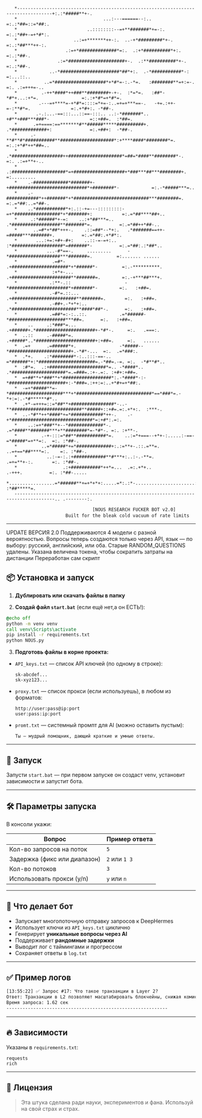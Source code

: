<pre> <code>                                                                                                           
                                                                                                           
                                                                                                           
   *-----------------------------------------------------------------------------------+:.:*#####**+-.     
   *                                ...:---======--:..                                 =:.:*##=::=*##:.    
   *                          ..::::::::--=+**#######*+=-:.                            =:.:*##+-=+*#*:.    
   *                     ..:=+*******++-:.  ..-+*#########*+-.                         =:.:*##***++-:.     
   *                  .:=+*##############*=:.  .:+*##########*+:.                      =:.:*##-.           
   *               .:=*#####################+-.  .:**##########*+-.                    =:.:*##-.           
   *            ..-*######################*##*+:.  .-*###########*-:                   =:...::..           
   *          ..=*###################*+*#*=-:.-*=.   :########**=+:=-.                 =:. .:=+++=-..      
   *         .-++*####*++###**########+-+-.  :*=*=.   :##*-*#*+...:+*=.                =:.:+*#*=+*#*=.     
   *        .---=+****=-+*#*=::::=*+=-:..=+=+***==-.   -+=.:++-=-:**#*=.               =:.+*#+:. -*##-.    
   *       .-.:...-==:::...::==-:::.. ..:-*#######*..   +#**+###***###*-               =::+##=.  :*##=.    
   *      .=+====:==*******#**######*****##########+.   .*#############+:              =:.+##+:  -*##-.    
   *     .-**#**#*###########**####################*:+****####*########*=.             =:.:+*#*++*##=..    
   *     .*###################++####################*=##=*####**########*-.            =:. .:=+**+-..      
   *    .:####################*=+###################+*###***##***########+.            =:.........         
   *    .-#############*#######+-+#############################*+########*-            =:.-*#####***=..    
   *    .-############*++#######*+*############################***########=.           =:.=*##:..=*##-.    
   *    ..*###########*+:.::-+=---:::::::::-=+*#################*+*#######+:           =:.=*##****##+..    
   *     .:*######*+-=:    ..:+*##***=..     .*##################**#######*=.          =:.=*##++*##-..     
   *      ..=#*+*##*+++-.    .::=##*--*+:.   .*#######==++-=#####***#######+.          =:.=*##:.+*#*:.     
   *       ...:+=:+#+-#+:    ..::-=-=+:..    :*###################*=#######*-          =:.=*##:.:*##*..    
   *           ...-#*==-.     .........      -*###################***#######=.         =:....... ......    
   *             .=#*-                      .+#####################*+*######*-         =:.-**********.     
   *             :+*+-...                   .+######################**#######=.        =:.-+***##***+.     
   *            .:**-.::                    -*######################*+#######*-        =:.   :+##=.        
   *            .-#*=.::...                .+########################**#######=.       =:.   :+##=.        
   *            .-##+.-*+*+:..             .*########################**####*##*-.      =:.   :+##=.        
   *            .=##*=:-:..::.            .=*######-*#####################***##=.      =:.   :+##=.        
   *    ..     .:*###*=...                .+######+.*######################+-*#*-.     =:.   .===:.        
   *  ..::     .-#####*=.                 .+#####*..*######################+:+##=.     =:.   ......        
   *  .=+      .=######*+.                -*#####--*#######################+.-*#*-...  =:.  .=*###:.       
   *  .*+.    .:*########*-:..:::-==-..   =*######*+:*#####################=.-*##=.-=. =:.  -*#**#*..      
   *  :#*=.  .:+#####################*=.. -*####*.. .*####################*=.=###=.:+-.=:. :+#+:+##=.      
   *  =+##**+*###**+*##################*:.-*####*-:-*#####################+:-*###=.:++:=:..+*#+=+*##:.     
   *  -=+*#####**=-*####################***+*############################*==*###*=.-*+:=:.-*#******#*..    
   *  .+*-=+++=::=*##**+################*-..-**##########################**#####+::+#=.=:.+*+:.  :***-.    
   *  ..-*#**++*####*+=*############*++-.    .-+*##############################*=:+#*:.=:.                 
   *    ..:=+*###**+--*#############*-.         .=*####**#######***+**########*=-*#*-. =:. :+**-.          
   *         .-+-:::=*##**###########*=.    ..:=*+===--+*+-:.....:-==-=*#####*=+**=:.  =:. :*##-.          
   *         ..=*#####*+=*#############+:.:=**+-.::.=**=.          ..=+==*##****=:.    =:. :*##-.          
   *           ..:-=-:.:+############**#***+:..:-.-**=.               .=+=**+-:.       =:. :*##-.          
   *                 .:+###########*++*=...  .=:.+*+..                 .-+++.          =:. :*##-.....      
   *.................=*######**+=+*+*+:.....=*:.:*-......................:-:...........=:. :*##*****=.     
   -------------------------------------------------------------------------------------.. .--------:.     
 
                                [NOUS RESEARCH FUCKER BOT v2.0]
                      Built for the bleak cold vacuum of rate limits</code> </pre>
---
UPDATE ВЕРСИЯ 2.0
Поддерживаются 4 модели с разной вероятностью.
Вопросы теперь создаются только через API, язык — по выбору: русский, английский, или оба.
Старые RANDOM_QUESTIONS удалены.
Указана величена токена, чтобы сократить затраты на дистанции
Переработан сам скрипт

## 📦 Установка и запуск

1. **Дублировать или скачать файлы в папку**

2. **Создай файл `start.bat`** (если ещё нет,а он ЕСТЬ!):

```bat
@echo off
python -m venv venv
call venv\Scripts\activate
pip install -r requirements.txt
python NOUS.py
```

3. **Подготовь файлы в корне проекта:**

* `API_keys.txt` — список API ключей (по одному в строке):

  ```
  sk-abcdef...
  sk-xyz123...
  ```

* `proxy.txt` — список прокси (если используешь), в любом из форматов:

  ```
  http://user:pass@ip:port
  user:pass:ip:port
  ```

* `promt.txt` — системный промпт для AI (можно оставить пустым):

  ```
  Ты — мудрый помощник, дающий краткие и умные ответы.
  ```

---

## 🚀 Запуск

Запусти `start.bat` — при первом запуске он создаст venv, установит зависимости и запустит бота.

---

## 🛠️ Параметры запуска

В консоли укажи:

| Вопрос                       | Пример ответа |
| ---------------------------- | ------------- |
| Кол-во запросов на поток     | `5`           |
| Задержка (фикс или диапазон) | `2` или `1 3` |
| Кол-во потоков               | `3`           |
| Использовать прокси (y/n)    | `y` или `n`   |

---

## 📑 Что делает бот

* Запускает многопоточную отправку запросов к DeepHermes
* Использует ключи из `API_keys.txt` циклично
* Генерирует **уникальные вопросы через AI**
* Поддерживает **рандомные задержки**
* Выводит лог с таймингами и прогрессом
* Сохраняет ответы в `log.txt`

---

## ✅ Пример логов

```txt
[13:55:22] ✅ Запрос #17: Что такое транзакции в Layer 2?
Ответ: Транзакции в L2 позволяют масштабировать блокчейны, снижая комиссии.
Время запроса: 1.62 сек
------------------------------------------------------------
```

---

## 🔥 Зависимости

Указаны в `requirements.txt`:

```
requests
rich
```

---

## 🧬 Лицензия

> Эта штука сделана ради науки, экспериментов и фана.
> Используй на свой страх и страх.
